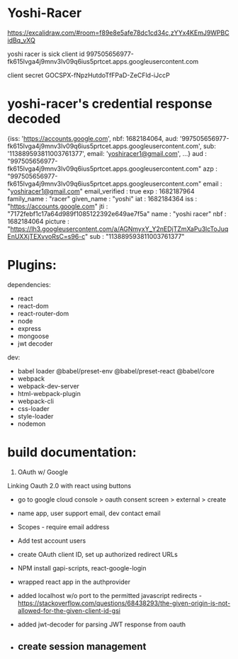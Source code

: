 # Yoshi-Racer
https://excalidraw.com/#room=f89e8e5afe78dc1cd34c,zYYx4KEmJ9WPBCidBq_vXQ

yoshi racer is sick
client id
997505656977-fk615lvga4j9mnv3lv09q6ius5prtcet.apps.googleusercontent.com

client secret
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

# yoshi-racer's credential response decoded

{iss: 'https://accounts.google.com', nbf: 1682184064, aud: '997505656977-fk615lvga4j9mnv3lv09q6ius5prtcet.apps.googleusercontent.com', sub: '113889593811003761377', email: 'yoshiracer1@gmail.com', …}
aud
: 
"997505656977-fk615lvga4j9mnv3lv09q6ius5prtcet.apps.googleusercontent.com"
azp
: 
"997505656977-fk615lvga4j9mnv3lv09q6ius5prtcet.apps.googleusercontent.com"
email
: 
"yoshiracer1@gmail.com"
email_verified
: 
true
exp
: 
1682187964
family_name
: 
"racer"
given_name
: 
"yoshi"
iat
: 
1682184364
iss
: 
"https://accounts.google.com"
jti
: 
"7172febf1c17a64d989f1085122392e649ae7f5a"
name
: 
"yoshi racer"
nbf
: 
1682184064
picture
: 
"https://lh3.googleusercontent.com/a/AGNmyxY_Y2nEDjTZmXaPu3lcToJuqEnUXXjTEXvvoRsC=s96-c"
sub
: 
"113889593811003761377"



# Plugins:

dependencies:
- react
- react-dom
- react-router-dom
- node
- express
- mongoose
- jwt decoder

dev:
- babel loader @babel/preset-env @babel/preset-react @babel/core
- webpack
- webpack-dev-server
- html-webpack-plugin
- webpack-cli
- css-loader
- style-loader
- nodemon

# build documentation:

1. OAuth w/ Google 

Linking Oauth 2.0 with react using buttons
- go to google cloud console > oauth consent screen > external > create
- name app, user support email, dev contact email
- Scopes - require email address 
- Add test account users
- create OAuth client ID, set up authorized redirect URLs
- NPM install gapi-scripts, react-google-login
- wrapped react app in the authprovider
- added localhost w/o port to the permitted javascript redirects - https://stackoverflow.com/questions/68438293/the-given-origin-is-not-allowed-for-the-given-client-id-gsi
- added jwt-decoder for parsing JWT response from oauth

- create session management
    - 
